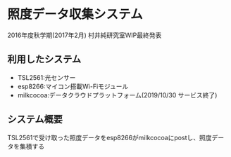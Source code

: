 # 照度データ収集システム
2016年度秋学期(2017年2月) 村井純研究室WIP最終発表

## 利用したシステム
- TSL2561:光センサー
- esp8266:マイコン搭載Wi-Fiモジュール
- milkcocoa:データクラウドプラットフォーム(2019/10/30 サービス終了)

## システム概要
TSL2561で受け取った照度データをesp8266がmilkcocoaにpostし、照度データを集積する